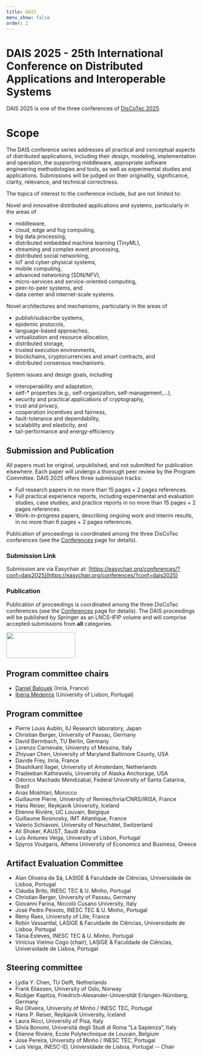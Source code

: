 ```yaml
---
title: DAIS
menu_show: false
order: 2
---
```


# DAIS 2025 - 25th International Conference on Distributed Applications and Interoperable Systems

DAIS 2025 is one of the three conferences of [DisCoTec 2025](.).

# Scope
The DAIS conference series addresses all practical and conceptual aspects of distributed applications, including their design, modeling, implementation and operation, the supporting middleware, appropriate software engineering methodologies and tools, as well as experimental studies and applications. Submissions will be judged on their originality, significance, clarity, relevance, and technical correctness.

The topics of interest to the conference include, but are not limited to:

Novel and innovative distributed applications and systems, particularly in the areas of
* middleware,
* cloud, edge and fog computing,
* big data processing,
* distributed embedded machine learning (TinyML),
* streaming and complex event processing,
* distributed social networking,
* IoT and cyber-physical systems,
* mobile computing,
* advanced networking (SDN/NFV),
* micro-services and service-oriented computing,
* peer-to-peer systems, and
* data center and internet-scale systems.

Novel architectures and mechanisms, particularly in the areas of
* publish/subscribe systems,
* epidemic protocols,
* language-based approaches,
* virtualization and resource allocation,
* distributed storage,
* trusted execution environments,
* blockchains, cryptocurrencies and smart contracts, and
* distributed consensus mechanisms.

System issues and design goals, including
* interoperability and adaptation,
* self-* properties (e.g., self-organization, self-management,...),
* security and practical applications of cryptography,
* trust and privacy,
* cooperation incentives and fairness,
* fault-tolerance and dependability,
* scalability and elasticity, and
* tail-performance and energy-efficiency.

<!--
## DAIS Accepted Papers

### Regular papers

### Short papers
-->

## Submission and Publication

All papers must be original, unpublished, and not submitted for publication elsewhere. Each paper will undergo a thorough peer review by the Program Committee. DAIS 2025 offers three submission tracks:

* Full research papers in no more than 15 pages + 2 pages references.
* Full practical experience reports, including experimental and evaluation studies, case studies, and practice reports in no more than 15 pages + 2 pages references.
* Work-in-progress papers, describing ongoing work and interim results, in no more than 6 pages + 2 pages references.

Publication of proceedings is coordinated among the three DisCoTec conferences (see the [Conferences](conferences) page for details).

### Submission Link

Submission are via Easychair at: [https://easychair.org/conferences/?conf=dais2025](https://easychair.org/conferences/?conf=dais2025)

### Publication

Publication of proceedings is coordinated among the three DisCoTec conferences (see the [Conferences](conferences) page for details). The DAIS proceedings will be published by Springer as an LNCS-IFIP volume and will comprise accepted submissions from __all__ categories.

<img src="lncs-logo.jpg" width="182" height="68"/>

## Program committee chairs
* [Daniel Balouek][DanielWeb] (Inria, France)
* [Ibéria Medeiros][IberiaWeb] (University of Lisbon, Portugal)

## Program committee
* Pierre Louis Aublin, IIJ Research laboratory, Japan
* Christian	Berger, University of Passau, Germany
* David	Bermbach, TU Berlin, Germany
* Lorenzo	Carnevale, Universty of Messina, Italy
* Zhiyuan	Chen, University of Maryland Baltimore County, USA
* Davide Frey, Inria, France
* Shashikant Ilager, University of Amsterdam, Netherlands
* Pradeeban	Kathiravelu, University of Alaska Anchorage, USA
* Odorico Machado	Mendizabal, Federal University of Santa Catarina, Brazil
* Anas Mokhtari, Morocco
* Guillaume Pierre, University of Rennes/Inria/CNRS/IRISA, France
* Hans Reiser, Reykjavik University, Iceland
* Etienne	Rivière, UC Louvain, Belgique
* Guillaume	Rosinosky, IMT Atlantique, France
* Valerio	Schiavoni, University of Neuchâtel, Switzerland
* Ali Shoker, KAUST, Saudi Arabia
* Luís Antunes Veiga, University of Lisbon, Portugal
* Spyros Voulgaris, Athens University of Economics and Business, Greece

## Artifact Evaluation Committee
* Alan Oliveira de Sá, LASIGE & Faculdade de Ciências, Universidade de Lisboa, Portugal
* Cláudia Brito, INESC TEC & U. Minho, Portugal
* Christian Berger, University of Passau, Germany
* Giovanni Farina,  Niccolò Cusano University, Italy
* José Pedro Peixoto, INESC TEC & U. Minho, Portugal
* Rémy Raes, University of Lille, France
* Robin Vassantlal, LASIGE & Faculdade de Ciências, Universidade de Lisboa, Portugal
* Tânia Esteves, INESC TEC & U. Minho, Portugal
* Vinícius Vielmo Cogo (chair), LASIGE & Faculdade de Ciências, Universidade de Lisboa, Portugal
  
## Steering committee
* Lydia Y. Chen, TU Delft, Netherlands
* Frank Eliassen, University of Oslo, Norway
* Rüdiger Kapitza, Friedrich-Alexander-Universität Erlangen-Nürnberg, Germany
* Rui Oliveira, University of Minho / INESC TEC, Portugal
* Hans P. Reiser, Reykjavik University, Iceland
* Laura Ricci, University of Pisa, Italy
* Silvia Bonomi, Università degli Studi di Roma "La Sapienza”, Italy
* Etienne Riviére, Ecole Polytechnique de Louvain, Belgium
* Jose Pereira, University of Minho / INESC TEC, Portugal
* Luís Veiga, INESC-ID, Universidade de Lisboa, Portugal -- Chair

[DanielWeb]: https://daniel-balouek.com/
[IberiaWeb]: https://di.fc.ul.pt/~imedeiros/
